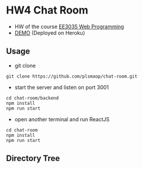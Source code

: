 # HW4 Chat Room
* HW of the course [EE3035 Web Programming](https://www.facebook.com/groups/NTURicWebProg/?ref=br_rs)
* [DEMO](http://chat9487.herokuapp.com/) (Deployed on Heroku)
## Usage
* git clone
```
git clone https://github.com/plsmaop/chat-room.git
```
* start the server and listen on port 3001
```
cd chat-room/backend
npm install
npm run start
```
* open another terminal and run ReactJS
```
cd chat-room
npm install
npm run start 
```
## Directory Tree
